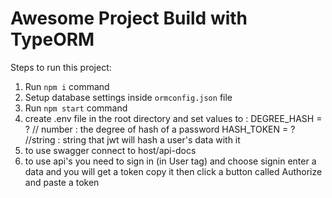 # Awesome Project Build with TypeORM

Steps to run this project:

1. Run `npm i` command
2. Setup database settings inside `ormconfig.json` file
3. Run `npm start` command
4. create .env file in the root directory and set values to :
   DEGREE_HASH = ? // number : the degree of hash of a password
   HASH_TOKEN = ? //string : string that jwt will hash a user's data with it
5. to use swagger connect to host/api-docs
6. to use api's you need to sign in (in User tag) and choose signin enter a data and you will get a token copy it then click a button called Authorize and paste a token
